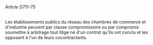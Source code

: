###### Article D711-75

Les établissements publics du réseau des chambres de commerce et d'industrie peuvent par clause compromissoire ou par compromis soumettre à arbitrage tout litige né d'un contrat qu'ils ont conclu et les opposant à l'un de leurs cocontractants.

